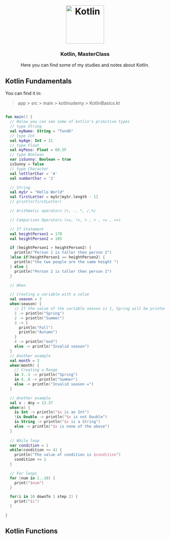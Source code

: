 <h1 align="center">
  <img alt="Kotlin" src="https://upload.wikimedia.org/wikipedia/commons/7/74/Kotlin_Icon.png" width="120px" />
</h1>

<h3 align="center">
  Kotlin, MasterClass
</h3>

<p align="center">Here you can find some of my studies and notes about Kotlin.</p>

## Kotlin Fundamentals

You can find it in:
> app > src > main > kotlinudemy > KotlinBasics.kt 

```kt

fun main() {
  // Below you can see some of kotlin's primitive types
  // type String
  val myName: String = "Tundê"
  // type Int
  val myAge: Int = 21
  // type Float
  val myPeso: Float = 60.5F
  // type Boolean
  var isSunny: Boolean = true
  isSunny = false
  // type Character
  val lettlerChar = 'A'
  val numberChar = '2'

  // String
  val mySr = "Hello World"
  val firstLetter = mySr[mySr.length - 1]
  // println(firstLetter)

  // Arithmetic operators (+, -, *, /,%)

  // Comparison Operators (==, !=, > , < , <= , >=)

  // If Statement
  val heightPerson1 = 170
  val heightPerson2 = 185

  if (heightPerson1 > heightPerson2) {
    println("Person 1 is taller then person 2")
  }else if(heightPerson1 == heightPerson2) {
    println("the two people are the same height ")
  } else {
    println("Person 2 is taller then person 1")
  }

  // When

  // Creating a variable with a value
  val season = 3
  when(season) {
    // If the value of the variable season is 1, Spring will be printed
    1 -> println("Spring")
    2 -> println("Summer")
    3 -> {
      println("Fall")
      println("Autumn")
    }
    4 -> println("end")
    else -> println("Invalid season")
  }
  // Another example
  val month = 3
  when(month) {
    // Creating a Range
    in 3..5 -> println("Spring")
    in 6..8 -> println("Summer")
    else -> println("Invalid season =")
  }

  // Another example
  val x : Any = 13.37
  when(x) {
    is Int -> println("$x is an Int")
    !is Double -> println("$x is not Double")
    is String -> println("$x is a String")
    else -> println("$x is none of the above")
  }
  
  // While loop
  var condition = 1
  while(condition <= 4) {
    println("The value of condition is $condition")
    condition += 1
  }

  // For loops
  for (num in 1..10) {
    print("$num")
  }

  for(i in 10 downTo 1 step 2) {
    print("$i")
  }

}
```

## Kotlin Functions
